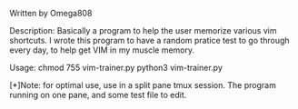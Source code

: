 Written by Omega808

Description:
        Basically a program to help the user memorize various vim shortcuts. I wrote this program to have a random pratice test to go through every day, 
        to help get VIM in my muscle memory. 

Usage:
        chmod 755 vim-trainer.py
        python3 vim-trainer.py

[*]Note: for optimal use, use in a split pane tmux session. The program running on one pane, and some test
file to edit.

